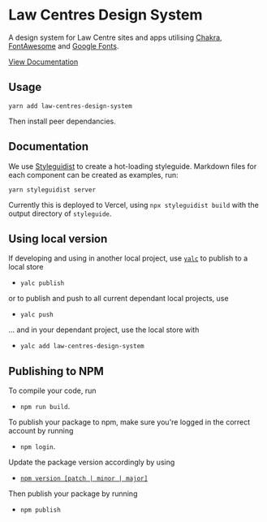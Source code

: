 # Law Centres Design System

A design system for Law Centre sites and apps utilising [Chakra](https://chakra-ui.com/), [FontAwesome](https://fontawesome.com/icons?d=gallery) and [Google Fonts](https://fonts.google.com/).

[View Documentation](http://design-system.lawcentres.org.uk/)

## Usage

`yarn add law-centres-design-system`

Then install peer dependancies.

## Documentation

We use [Styleguidist](https://react-styleguidist.js.org/) to create a hot-loading styleguide. Markdown files for each component can be created as examples, run:

`yarn styleguidist server`

Currently this is deployed to Vercel, using `npx styleguidist build` with the output directory of `styleguide`.

## Using local version

If developing and using in another local project, use [`yalc`](https://www.npmjs.com/package/yalc) to publish to a local store

- `yalc publish`

or to publish and push to all current dependant local projects, use

- `yalc push`

... and in your dependant project, use the local store with

- `yalc add law-centres-design-system`

## Publishing to NPM

To compile your code, run

- `npm run build`.

To publish your package to npm, make sure you're logged in the correct account by running

- `npm login`.

Update the package version accordingly by using

- [`npm version [patch | minor | major]`](https://docs.npmjs.com/about-semantic-versioning)

Then publish your package by running

- `npm publish`
